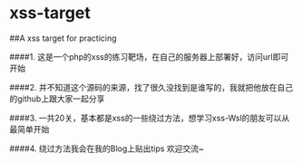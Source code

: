 # xss-target
##A xss target for practicing


####1. 这是一个php的xss的练习靶场，在自己的服务器上部署好，访问url即可开始

####2. 并不知道这个源码的来源，找了很久没找到是谁写的，我就把他放在自己的github上跟大家一起分享

####3. 一共20关，基本都是xss的一些绕过方法，想学习xss-Wsl的朋友可以从最简单开始

####4. 绕过方法我会在我的Blog上贴出tips 欢迎交流~

